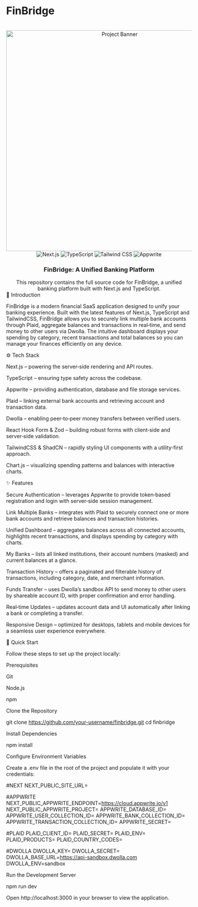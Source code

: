 # FinBridge
<div align="center"> <br /> <!-- You can replace the image below with your own project banner. For the README in a real repository, ensure the image is stored in the repo and referenced with a relative path or a stable URL. --> <img src="https://imgur.com/placeholder.png" alt="Project Banner" width="600"/> <br /> <div> <img src="https://img.shields.io/badge/-Next.js-black?style=for-the-badge&logoColor=white&logo=nextdotjs&color=000000" alt="Next.js" /> <img src="https://img.shields.io/badge/-TypeScript-black?style=for-the-badge&logoColor=white&logo=typescript&color=3178C6" alt="TypeScript" /> <img src="https://img.shields.io/badge/-Tailwind_CSS-black?style=for-the-badge&logoColor=white&logo=tailwindcss&color=06B6D4" alt="Tailwind CSS" /> <img src="https://img.shields.io/badge/-Appwrite-black?style=for-the-badge&logoColor=white&logo=appwrite&color=FD366E" alt="Appwrite" /> </div> <h3 align="center">FinBridge: A Unified Banking Platform</h3> <div align="center"> This repository contains the full source code for FinBridge, a unified banking platform built with Next.js and TypeScript. </div> </div>
🔗 Introduction

FinBridge is a modern financial SaaS application designed to unify your banking experience. Built with the latest features of Next.js, TypeScript and TailwindCSS, FinBridge allows you to securely link multiple bank accounts through Plaid, aggregate balances and transactions in real‑time, and send money to other users via Dwolla. The intuitive dashboard displays your spending by category, recent transactions and total balances so you can manage your finances efficiently on any device.

⚙️ Tech Stack

Next.js – powering the server‑side rendering and API routes.

TypeScript – ensuring type safety across the codebase.

Appwrite – providing authentication, database and file storage services.

Plaid – linking external bank accounts and retrieving account and transaction data.

Dwolla – enabling peer‑to‑peer money transfers between verified users.

React Hook Form & Zod – building robust forms with client‑side and server‑side validation.

TailwindCSS & ShadCN – rapidly styling UI components with a utility‑first approach.

Chart.js – visualizing spending patterns and balances with interactive charts.

✨ Features

Secure Authentication – leverages Appwrite to provide token‑based registration and login with server‑side session management.

Link Multiple Banks – integrates with Plaid to securely connect one or more bank accounts and retrieve balances and transaction histories.

Unified Dashboard – aggregates balances across all connected accounts, highlights recent transactions, and displays spending by category with charts.

My Banks – lists all linked institutions, their account numbers (masked) and current balances at a glance.

Transaction History – offers a paginated and filterable history of transactions, including category, date, and merchant information.

Funds Transfer – uses Dwolla’s sandbox API to send money to other users by shareable account ID, with proper confirmation and error handling.

Real‑time Updates – updates account data and UI automatically after linking a bank or completing a transfer.

Responsive Design – optimized for desktops, tablets and mobile devices for a seamless user experience everywhere.

🚀 Quick Start

Follow these steps to set up the project locally:

Prerequisites

Git

Node.js

npm

Clone the Repository

git clone https://github.com/your-username/finbridge.git
cd finbridge


Install Dependencies

npm install


Configure Environment Variables

Create a .env file in the root of the project and populate it with your credentials:

#NEXT
NEXT_PUBLIC_SITE_URL=

#APPWRITE
NEXT_PUBLIC_APPWRITE_ENDPOINT=https://cloud.appwrite.io/v1
NEXT_PUBLIC_APPWRITE_PROJECT=
APPWRITE_DATABASE_ID=
APPWRITE_USER_COLLECTION_ID=
APPWRITE_BANK_COLLECTION_ID=
APPWRITE_TRANSACTION_COLLECTION_ID=
APPWRITE_SECRET=

#PLAID
PLAID_CLIENT_ID=
PLAID_SECRET=
PLAID_ENV=
PLAID_PRODUCTS=
PLAID_COUNTRY_CODES=

#DWOLLA
DWOLLA_KEY=
DWOLLA_SECRET=
DWOLLA_BASE_URL=https://api-sandbox.dwolla.com
DWOLLA_ENV=sandbox


Run the Development Server

npm run dev


Open http://localhost:3000
 in your browser to view the application.
